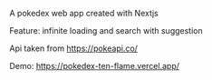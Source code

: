 A pokedex web app created with Nextjs

Feature: infinite loading and search with suggestion

Api taken from https://pokeapi.co/

Demo: https://pokedex-ten-flame.vercel.app/
